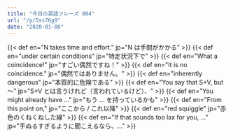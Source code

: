 ```yaml
---
title: "今日の英語フレーズ 004"
url: "/p/5ss76g9"
date: "2020-01-06"
---
```


{{< def en="N takes time and effort." jp="N は手間がかかる" >}}
{{< def en="under certain conditions" jp="特定状況下で" >}}
{{< def en="What a coincidence!" jp="すごい偶然ですね！" >}}
{{< def en="It is no coincidence." jp="偶然ではありません。" >}}
{{< def en="inherently dangerous" jp="本質的に危険である" >}}
{{< def en="You say that S+V, but ～" jp="S+V とは言うけれど（言われているけど）、" >}}
{{< def en="You might already have ..." jp="もう ... を持っているかも" >}}
{{< def en="From this point on," jp="ここから / これ以降" >}}
{{< def en="red squiggle" jp="赤色のくねくねした線" >}}
{{< def en="If that sounds too lax for you, ..." jp="手ぬるすぎるように聞こえるなら、..." >}}

